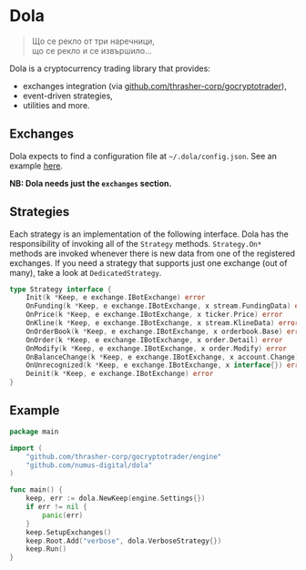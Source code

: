 # Dola

> Що се рекло от три наречници,  
> що се рекло и се извършило...

Dola is a cryptocurrency trading library that provides:

* exchanges integration (via [github.com/thrasher-corp/gocryptotrader](https://github.com/thrasher-corp/gocryptotrader)),
* event-driven strategies,
* utilities and more.

## Exchanges

Dola expects to find a configuration file at `~/.dola/config.json`.
See an example
[here](https://github.com/thrasher-corp/gocryptotrader/blob/master/config_example.json).

**NB: Dola needs just the `exchanges` section.**

## Strategies

Each strategy is an implementation of the following interface. Dola
has the responsibility of invoking all of the `Strategy` methods.
`Strategy.On*` methods are invoked whenever there is new data from one
of the registered exchanges. If you need a strategy that supports just
one exchange (out of many), take a look at `DedicatedStrategy`.

```go
type Strategy interface {
	Init(k *Keep, e exchange.IBotExchange) error
	OnFunding(k *Keep, e exchange.IBotExchange, x stream.FundingData) error
	OnPrice(k *Keep, e exchange.IBotExchange, x ticker.Price) error
	OnKline(k *Keep, e exchange.IBotExchange, x stream.KlineData) error
	OnOrderBook(k *Keep, e exchange.IBotExchange, x orderbook.Base) error
	OnOrder(k *Keep, e exchange.IBotExchange, x order.Detail) error
	OnModify(k *Keep, e exchange.IBotExchange, x order.Modify) error
	OnBalanceChange(k *Keep, e exchange.IBotExchange, x account.Change) error
    OnUnrecognized(k *Keep, e exchange.IBotExchange, x interface{}) error
	Deinit(k *Keep, e exchange.IBotExchange) error
}
```

## Example

```go
package main

import (
	"github.com/thrasher-corp/gocryptotrader/engine"
	"github.com/numus-digital/dola"
)

func main() {
	keep, err := dola.NewKeep(engine.Settings{})
	if err != nil {
		panic(err)
	}
    keep.SetupExchanges()
	keep.Root.Add("verbose", dola.VerboseStrategy{})
	keep.Run()
}

```
